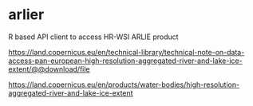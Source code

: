 # arlier
R based API client to access HR-WSI ARLIE product

https://land.copernicus.eu/en/technical-library/technical-note-on-data-access-pan-european-high-resolution-aggregated-river-and-lake-ice-extent/@@download/file

https://land.copernicus.eu/en/products/water-bodies/high-resolution-aggregated-river-and-lake-ice-extent
